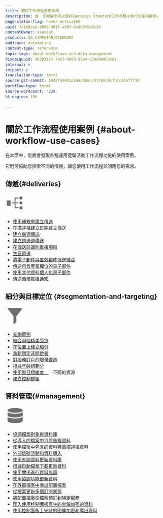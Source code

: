 ```yaml
---
title: 關於工作流程使用案例
description: 進一步瞭解您可以使用Campaign Standard工作流程來執行的使用案例。
page-status-flag: never-activated
uuid: 7c1e8cea-90d0-491f-ab8f-6cd69f8a6c3b
contentOwner: sauviat
products: SG_CAMPAIGN/STANDARD
audience: automating
content-type: reference
topic-tags: about-workflows-and-data-management
discoiquuid: 40503917-7a53-4d99-96a4-57aa9e98ec87
internal: n
snippet: y
translation-type: tm+mt
source-git-commit: 1043f69841a5a4ddaecc37289c9cfb1c1b5f7f34
workflow-type: tm+mt
source-wordcount: '238'
ht-degree: 19%

---
```



# 關於工作流程使用案例 {#about-workflow-use-cases}

在本節中，您將會發現各種運用促銷活動工作流程功能的使用案例。

它們可協助您探索不同的情境，讓您使用工作流程並回應您的需求。

## 傳遞{#deliveries}

<img src="assets/do-not-localize/icon_workflows.svg" width="60px">

* [使用補救來建立傳送](../../automating/using/workflow-created-query-with-complement.md)
* [在描述檔建立日期建立傳送](../../automating/using/workflow-creation-date-query.md)
* [建立每週傳送](../../automating/using/workflow-weekly-offer.md)
* [建立跨通道傳送](../../automating/using/workflow-cross-channel-delivery.md)
* [在傳送前識別重複項目](../../automating/using/identifying-duplicated-before-delivery.md)
* [生日遞送](../../automating/using/birthday-delivery.md)
* [將電子郵件與直效郵件傳送結合](../../automating/using/coupling-email-direct-mail.md)
* [傳送包含豐富欄位的電子郵件](../../automating/using/sending-email-enriched-fields.md)
* [使用其他資料個人化電子郵件](../../automating/using/personalizing-email-with-additional-data.md)
* [傳送循環推播通知](../../automating/using/recurring-push-notifications.md)

## 細分與目標定位 {#segmentation-and-targeting}

<img src="assets/do-not-localize/icon_filter.svg" width="60px">

* [查詢範例](../../automating/using/query-samples.md)
* [結合兩個精美受眾](../../automating/using/union-on-two-refined-audiences.md)
* [在位置上建立細分](../../automating/using/workflow-segmentation-location.md)
* [重新鎖定非開啟者](../../automating/using/workflow-cross-channel-retargeting.md)
* [對服務訂戶的增量查詢](../../automating/using/incremental-query-on-subscribers.md)
* [根據年齡組劃分](../../automating/using/segmentation-age-groups.md)
* [使用與目標維度　](../../automating/using/using-resources-different-from-targeting-dimensions.md)　不同的資源
* [建立控制群組](../../automating/using/workflow-control-group.md)

## 資料管理{#management}

<img src="assets/do-not-localize/icon_manage.svg" width="60px">

* [協調檔案對象與資料庫](../../automating/using/reconcile-file-audience-with-database.md)
* [從導入的檔案中消除重複資料](../../automating/using/deduplicating-data-imported-file.md)
* [使用檔案中包含的資料豐富描述檔資料](../../automating/using/enriching-profile-data-file.md)
* [外部信號活動和資料導入](../../automating/using/external-signal-data-import.md)
* [使用外部資料更新資料庫](../../automating/using/update-database-file.md)
* [根據自動檔案下載更新資料](../../automating/using/update-data-automatic-download.md)
* [使用關係進行資料協調](../../automating/using/reconciliation-using-relations.md)
* [使用協調功能更新資料](../../automating/using/data-update-reconciliation.md)
* [在外部檔案中導出配置檔案](../../automating/using/exporting-profiles-in-file.md)
* [從檔案更新多個訂閱狀態](../../automating/using/updating-subscriptions-from-file.md)
* [將配置檔案從檔案預訂到特定服務](../../automating/using/subscribing-profiles-from-file.md)
* [匯入使用控制面板產生的金鑰加密的資料](../../automating/using/managing-encrypted-data.md#use-case-gpg-decrypt)
* [使用控制面板上安裝的密鑰加密和導出資料](../../automating/using/managing-encrypted-data.md#use-case-gpg-encrypt)
